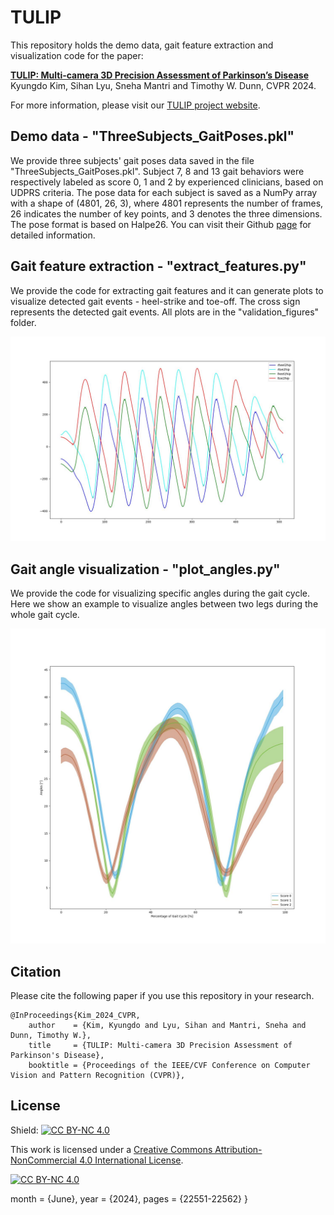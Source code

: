 # TULIP

This repository holds the demo data, gait feature extraction and visualization code for the paper:

[**TULIP: Multi-camera 3D Precision Assessment of Parkinson’s Disease**](https://openaccess.thecvf.com/content/CVPR2024/papers/Kim_TULIP_Multi-camera_3D_Precision_Assessment_of_Parkinsons_Disease_CVPR_2024_paper.pdf) Kyungdo Kim, Sihan Lyu, Sneha Mantri and Timothy W. Dunn, CVPR 2024. 

For more information, please visit our [TULIP project website](https://www.tulipproject.net/). 

## Demo data - "ThreeSubjects_GaitPoses.pkl"
We provide three subjects' gait poses data saved in the file "ThreeSubjects_GaitPoses.pkl". Subject 7, 8 and 13 gait behaviors were respectively labeled as score 0, 1 and 2 by experienced clinicians, based on UDPRS criteria. The pose data for each subject is saved as a NumPy array with a shape of (4801, 26, 3), where 4801 represents the number of frames, 26 indicates the number of key points, and 3 denotes the three dimensions. The pose format is based on Halpe26. You can visit their Github [page](https://github.com/Fang-Haoshu/Halpe-FullBody) for detailed information.

## Gait feature extraction - "extract_features.py"
We provide the code for extracting gait features and it can generate plots to visualize detected gait events - heel-strike and toe-off. The cross sign represents the detected gait events. All plots are in the "validation_figures" folder.
<div align="center">
    <img src="validation_figures/sub7/gait_events_period1.jpg">
</div>

## Gait angle visualization - "plot_angles.py"
We provide the code for visualizing specific angles during the gait cycle. Here we show an example to visualize angles between two legs during the whole gait cycle.
<div align="center">
    <img src="angles_visualization.jpg">
</div>

## Citation
Please cite the following paper if you use this repository in your research.
```
@InProceedings{Kim_2024_CVPR,
    author    = {Kim, Kyungdo and Lyu, Sihan and Mantri, Sneha and Dunn, Timothy W.},
    title     = {TULIP: Multi-camera 3D Precision Assessment of Parkinson's Disease},
    booktitle = {Proceedings of the IEEE/CVF Conference on Computer Vision and Pattern Recognition (CVPR)},
```


## License
Shield: [![CC BY-NC 4.0][cc-by-nc-shield]][cc-by-nc]

This work is licensed under a
[Creative Commons Attribution-NonCommercial 4.0 International License][cc-by-nc].

[![CC BY-NC 4.0][cc-by-nc-image]][cc-by-nc]

[cc-by-nc]: https://creativecommons.org/licenses/by-nc/4.0/
[cc-by-nc-image]: https://licensebuttons.net/l/by-nc/4.0/88x31.png
[cc-by-nc-shield]: https://img.shields.io/badge/License-CC%20BY--NC%204.0-lightgrey.svg
    month     = {June},
    year      = {2024},
    pages     = {22551-22562}
}

